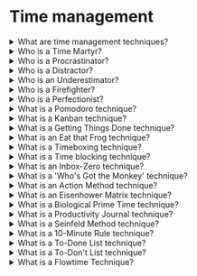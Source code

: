 # Time management

<details>
  <summary>What are time management techniques?</summary>

Time management techniques are a set of rules and principles you need to follow in order to be more productive and efficient with your time, make better and faster decisions, as well as accomplish more in less time and with less effort.

There are plenty of time management techniques based on approved time management best practices:

- Writing down what you need to do today;
- Working on important and urgent tasks first;
- Saving time for priority tasks, routine tasks, but also breaks;
- Proper stress management;
- Proper team management;
- Tracking project progress and identifying lags.

</details>

<details>
  <summary>Who is a Time Martyr?</summary>

A person who fill his schedules with requests from others, instead of focusing on what's important to you. Your own tasks feel like too much responsibility, so you jump at the chance to take on anything else - you gain validation from others, but neglect the tasks that would bring you self-validation.

**Issues:** multitasking, missed deadlines, ineffective scheduling, skipping breaks

</details>

<details>
  <summary>Who is a Procrastinator?</summary>

Procrastinators delay work on everything remotely important to anyone. Some claim they work better under pressure, but the results they get are often dampened by the stress and anxiety this practice brings.

**Issues:** missed deadlines, ineffective scheduling, multitasking

</details>

<details>
  <summary>Who is a Distractor?</summary>

A person who is easily distracted. A random request from a colleague is as likely to catch your fleeting attention.

**Issues:** multitasking, missed deadlines, ineffective scheduling

</details>

<details>
  <summary>Who is an Underestimator?</summary>

A person who estimates that handling a task will take much less time than it actually does — the person rarely live up to his optimistic deadlines.

**Issues:** missed deadlines, ineffective scheduling

</details>

<details>
  <summary>Who is a Firefighter?</summary>

A perosn who tries to tackle everything on his own, right now — he's constantly putting out "fires" left and right, and don't feel fulfilled unless he's working on 10 tasks at once, and feeling "busy". Once he's done with that, you simply ask: "What's next?" — which is a practice that will lead you to burnout, sooner or later.

**Issues:** missed deadlines, skipping breaks, ineffective scheduling

</details>

<details>
  <summary>Who is a Perfectionist?</summary>

A person who wants everything to be perfect. He will work overtime, and invest all his efforts into delivering a high-quality project — but he often don't know how to quit while he's ahead, so you may miss your deadlines and risk burnout.

**Issues:** missed deadlines, skipping breaks

</details>

<details>
  <summary>What is a Pomodoro technique?</summary>

You parse your work into 25-minute work sessions (pomodoros), and 5-minute breaks. After 4 cycles, you take a 20-minute break.

Developed by Francesco Cirillo, the Pomodoro technique got its name after the Pomodoro-shaped kitchen timer Francesco used to track progress in his work.

**Time management skills it improves:** Effective planning, Stress management, Avoiding distractions, Single-tasking, Setting priorities, Saying "No"

**Issues it solves:** Ineffective scheduling, Skipping breaks, Multitasking, Missed deadlines

**How Pomodoro works:**

1. Set your timer for 25 minutes;
2. Focus on your work during these 25 minutes;
3. Stop as soon as the alarm goes off;
4. Take a 5-minute break;
5. Resume work for another 25 minutes after the break;
6. After four 25/5 minute cycles, take a 20-minute break;
7. Repeat the process until finished with task or project;
8. Time management technique Pomodoro;
9. For this purpose, you can try the Pomodoro Timer in Clockify, or learn more about how to start using Pomodoro.

**Advantages:**

1. Better time estimates for your work;
2. Fixed work time — you'll be more likely to focus;
3. Regular breaks help eliminate burnout and improve performance;
4. Pomodoros are an easy way to track profitability and productivity.

**Disadvantages:**

1. You have to stop working once the 25 minutes run out — If you're doing particularly well, this is counterproductive.
2. Following fixed intervals — the prescribed 25/5 minute sessions may not work for you.

</details>

<details>
  <summary>What is a Kanban technique?</summary>

A visual time management technique that helps you follow the progress with your projects — you track how the tasks move across differently labeled columns.

This technique was adopted in the 1960s in Japan by Taiichi Ono, for Toyota Automotive, to help increase their productivity, and effectiveness in manufacture.

**Time management skills it improves:** Effective planning, SMART goal setting, Proper task delegation, Single-tasking

**Issues it solves:** Multitasking, Missed deadlines, Ineffective scheduling

**How Kanban works:**

You can use project management software, a pen and paper, or a whiteboard and sticky notes.

Determine the number of stages in your project or task, and create the columns. For example, you can create four columns, and move tasks within a project across these stages:

_Backlog_ — you brainstorm, and define all your tasks here. You then decide what tasks you're supposed to move to the To Do column, and what tasks can wait their turn.

_To Do_ — these are the tasks you'll work on.

_In Progress_ — these are the tasks you are currently working on.

_Done_ — tasks you've finished.

**Advantages:**

1. No one-size-fits-all template, which means you can customize the principles to fit your own needs;
2. Clear visual representation of your entire work situation: straightforward representation of your progress with a project;
3. You can break the project into small, manageable tasks, and track their progress across the board;
4. The team is likely to focus on progressing with their tasks, in order to reach the "Done" column.

**Disadvantages:**

1. No one-size-fits-all template, which means creating a Kanban board can be time-consuming, as you have to decide how many columns to include and how to name them.
2. Kanban doesn't help your order tasks directly, in terms of importance and urgency.
3. May be difficult to predict when your team will finish the tasks (and project) because the only measure of progress is moving across columns; there is no time component.

</details>

<details>
  <summary>What is a Getting Things Done technique?</summary>

A five-step method that allows you to brainstorm your tasks, and make them into a straightforward to-do list.

Getting Things Done (GTD) was introduced by David Allen in his book Getting Things Done: The Art of Stress Free Productivity.

**Time management skills it improves:** Effective planning, Setting priorities, SMART goal setting

**Issues it solves:** Ineffective scheduling

**How Getting Things Done works:**

1. _Capture_ — note every task that springs to mind;
2. _Clarify_ — determine whether the task is actionable and whether it has concrete steps you can lay out and follow;
3. _Organize_ — file tasks under different labels, and provide them with context (eg. home, office, request from Tom);
4. _Reflect_ — from time to time, review your tasks: What is the next step for the task? Do you really need to finish it this week?
5. _Engage_ — once you have noted, identified as actionable, properly filed, and reviewed your tasks, simply start working on them.

**Advantages:**

1. Keep all tasks, assignments and projects in perspective;
2. Clear head once you lay out every task you can think of in front;
3. You can use GTD to boost both your personal, and professional productivity.

**Disadvantages:**

1. You have to use your willpower to progress with your work — GTD doesn't provide guidelines for dealing with distractions;
2. Organization of tasks happens by context, and not by project, which may be unhelpful for people who are used to parsing tasks in relation to their project;
3. Too many items on the list can render it ineffective, as you'll be less likely to structure your day properly.

</details>

<details>
  <summary>What is an Eat that Frog technique?</summary>

This time management technique is aimed at prioritizing tasks. You pick out your most important, or worst task (this is your "frog"), and tackle it first thing tomorrow. Once you have finished with your "frog", you can move on to other tasks for the day, but not before.

This may be a task that requires all your attention (due to its importance or difficulty), one that you've been avoiding (because it's boring, demanding or difficult).

The "Eat that Frog" premise was developed by Brian Tracy, in his book Eat that Frog! 21 Great Ways to Stop Procrastinating and Get More Done in Less Time..

**Time management skills it improves:** Effective planning, Setting priorities, SMART goal setting

**Issues it solves:** Ineffective scheduling, Multitasking, Missed deadlines

**How Eat that frog works:**

You have to identify tasks based on their priority, and label them accordingly:

_Task A_ — most important task, the one you should tackle first, or suffer the consequences.

_Task B_ — second most important task, the one you should tackle after Task A. Less important, but still vital.

_Task C_ — a task you could do, but you wouldn't suffer consequences if you didn't do it.

_Task D_ — a task you should ideally delegate to someone else, and allocate this time to Task A.

_Task E_ — a task you don't really need to do, so you're free to eliminate it.

**Advantages:**

1. Doing the most important or worst task first thing in the morning guarantees the rest of the items in your daily schedule will be easier to accomplish — this will motivate and energize you;
2. Prioritizing tasks becomes easier;
3. You'll have the rest of the day left for more enjoyable tasks.

**Disadvantages:**

1. A difficult and demoralizing start of the day;
2. It may be rigid and impractical if your most important task changes during the course of the day.

</details>

<details>
  <summary>What is a Timeboxing technique?</summary>

You allocate time periods (timeboxes) to activities; you work within this time period, and then stop once the set time runs out. Timeboxing often includes fixed deadlines, so it's used in project management.

Timeboxing works as a more general approach to the Pomodoro technique — instead of 25-minute sessions (timeboxes), the period of time within a timebox isn't as fixed.

James Martin was the first to explain the technique in more detail, in one of the chapters of his book Rapid Application Development.

**Time management skills it improves:** Effective planning, Avoiding distractions, Single-tasking, Setting priorities

**Issues it solves:** Missed deadlines, Ineffective scheduling, Multitasking, Skipping breaks

**How timeboxing works:**

1. Lay out all your activities and tasks on a list;
2. Decide what you want to accomplish with these tasks — define your goals;
3. If a task is important and requires great focus, allocate a longer time period to it (for example, 1 or 2 hours);
4. If it's a difficult task, parse it, and allocate shorter time periods (for example, 20-30 minutes) to parts of it, to make the task easier to manage;
5. Start from your first task, and work your way down;
6. When the allocated time for a task is up, stop working on it;
7. Take a break;
8. Review what you've managed to accomplish;
9. Turn your attention to other time boxes in your schedule.

**Advantages:**

1. Great for a large number of small tasks — it'll be easier to keep track of them and tackle them, once you have them laid out in timeboxes;
2. Deadlines are an important component, so you'll be focused on achieving as much as you can until the timebox expires;
3. Natural perfectionists will have less time to tweak every detail, as they'll have to move on to the next task in the schedule;
4. Timeboxing doesn't allow multitasking, so you'll be able to focus on one task at a time.

**Disadvantages:**

1. You have to stop working on a task when the time for it expires, which is counterproductive when you find yourself immersed in a task;
2. It may be challenging to stick to a strict schedule determined by timeboxes, when you consider unavoidable interruptions, such as phone calls;
3. Your timeboxing calculations may be off. Too short timeboxes — you may have to stop before you're even immersed in a task. Too long timeboxes — you may lose focus, or start procrastinating to pass the time until the end of the timebox.

</details>

<details>
  <summary>What is a Time blocking technique?</summary>

You block out time for a specific activity or task and work on it during this time period.

This time management technique was made popular by Elon Musk.

**Time management skills it improves:** Effective planning, Avoiding distractions, Single-tasking, Setting priorities, SMART goal setting

**Issues it solves:** Missed deadlines, Ineffective scheduling, Multitasking, Skipping breaks

**How time blocking works:**

There are 4 stages to Time Blocking:

1. The planning stage:

- Define your tasks and activities, identify priorities

2. The blocking stage:

- Assign each task with a specific time block — number of minutes or hours, with specific days, start and end times noted in your calendar;
- The time block can be shorter, for example, 10 minutes, or longer, for example, 90 minutes. This depends on the priority level of the task;
- Block more time for priority tasks; also, allocate these tasks to the time of day when you're the most productive;
- Block your less productive time of the day for less important tasks.
  Note everything in a calendar: the day, the start time, and the end time.

3. The acting stage:

- Start working on the first daily task (usually your priority task);
- Work your way down your schedule;
- Take breaks between time blocks, and schedule these breaks;
- Hold a flexible view on your time blocking schedule: if you receive an urgent task, block an appropriate amount of time for it, and start working on it as soon as possible.

4. The revision stage:

- If you see a task takes longer or shorter than you estimated, revise the schedule for other tasks you've planned for that day.

**Advantages:**

1. A comprehensive way of keeping track of your work day;
2. Works great with Cal Newport's idea of deep work, as you have to stick to a fixed schedule for when you'll focus on a task;
3. You'll feel like you have better control of your workload.

**Disadvantages:**

1. Unexpected interruptions may disrupt your schedule;
2. Same as with Timeboxing, your time calculations may be off — you may procrastinate while waiting for a too long time block to end or rush to beat the time during a too short time block;
3. Time-consuming to plan time blocks in your calendar for all your activities, every day.

</details>

<details>
  <summary>What is an Inbox-Zero technique?</summary>

This is an approach for managing your email inbox — you aim at keeping your email inbox empty, or close to empty.

The approach was developed by Merlin Mann, an expert in the field of productivity.

**Time management skills it improves:** Avoiding distractions, Single-tasking, Setting priorities, Stress management, Effective planning

**Issues it solves:** Ineffective scheduling, Multitasking

**How Inbox-Zero works:**

1. Determine the time of day you'll work on managing your inbox — stick to this time;
2. Silence notifications, and don't leave the email tab in your browser open;
3. Prioritize your emails:

- Respond right away to most important emails, and emails you can answer quickly;
- Move emails that'll take you longer to answer to a "needs a response" folder (allocate some of your "manage inbox" time to these responses);
- Decide what messages you can delegate, and then forward them to other team members;
- Delete and archive unwanted, or old messages.

**Advantages:**

1. A great method for managing an inbox with a lot of traffic;
2. Decreases the number of unread messages, those stopping you from finding your important emails;
3. Focused on allocating inbox management only to a specific part of the day, so you won't be distracted by emails throughout the day.

**Disadvantages:**

1. Time-consuming, considering you have to forward, archive and delete a lot of the messages;
2. Only deals with inbox management, so it has to be combined with other time management techniques, ones that focus on managing tasks and projects;
3. Problematic for people who converse with clients and colleagues through email — important emails may get lost.

</details>

<details>
  <summary>What is a 'Who's Got the Monkey' technique?</summary>

The emphasis of this method is on delegating tasks and is mostly aimed at project managers, though others can make use of it as well. Monkeys are tasks, and you have to consider how to deal with them.

There are 3 types of "monkeys" and managed time:

_Boss-imposed time:_ activities the boss required.

_System-imposed time:_ colleagues' requests and questions.

_Self-imposed time:_ the actions you decide to undertake. You may use it for your own tasks and ideas (discretionary time), or to tackle subordinates' problems and requests (subordinate-imposed time).

You aim to eliminate subordinate-imposed time, control system and boss-imposed time, and increase discretionary time.

The principle is based on William Oncken's book Managing Management Time: Who's Got the Monkey..

**Time management skills it improves:** Effective planning, Proper task delegation, Setting priorities, SMART goal setting, Stress management, Single-tasking

**Issues it solves:** Ineffective scheduling, Multitasking

**How Who’s Got The Monkey works:**

1. Recognize and describe the "monkey" — specify what the task is, and what actions are needed for its completion;
2. Assign the "monkey" — allocate the "monkey" to a person;
3. Insure the "monkey" — Make sure the person handles the "monkey" appropriately:

- If a monkey is important and allows no mistakes, then you should recommend what should be done and act if needed;
- If you're certain the person assigned with the monkey can handle it, act and then provide advice;
  Checking on the "monkey" — Specify when you'll provide follow-up for the monkey, to make sure everything is on track;

**Advantages:**

1. Managers can effectively use their time;
2. It gets easier to solve employee problems;
3. Gives a clear perspective on who is assigned with what;
4. A straightforward way of delegating tasks.

**Disadvantages:**

1. Deals only with management and delegating tasks — should be combined with other time management methods for better productivity results overall.

</details>

<details>
  <summary>What is an Action Method technique?</summary>

The Action Method is based on the premise that everything is a project: you view all your activities as projects, parse, and manage them accordingly. These projects can be: Managing your finances, Administrative work, Networking, Whatever you want.

**Time management skills it improves:** Effective planning, SMART goal setting

**Issues it solves:** Ineffective scheduling, Multitasking

**How Action Method work:**

When using the Action Method, you organize your activities, tasks, and events as a project. Then, you parse your activities into three categories:

1. _Action Steps:_ these are the tasks that you need to complete. Such assignments help you progress with your work. For example, these are tasks like — redrafting a proposal, sending out a finished software, and debugging your latest app;
2. _References:_ these are notes, a list of links to relevant research, and outlines that help you tackle your Action Steps. In other words, it’s everything that doesn't directly make you progress, but serves as a reference point;
3. _Backburner items:_ all ideas and plans you're not currently working on, but may put into motion someday.

**Advantages:**

1. Viewing all your daily activities as projects means you'll have steps laid out for each activity, so you're likely to be faster and more efficient.

**Disadvantages:**

1. Time-consuming and potentially overwhelming — viewing everything as a project means you'll spend a lot of time planning.
2. No schedule for reviewing backburner items — no clarity on when, or whether you should tackle these items.

</details>

<details>
  <summary>What is an Eisenhower Matrix technique?</summary>

A time management technique in which tasks are prioritized is known as the Eisenhower Matrix — this technique is based on labeling each task as: important / not important, and urgent / not urgent.

You assess the tasks according to their importance and urgency and tackle them in relation to this.

The Eisenhower Matrix is named after the American president Eisenhower, who was known for productivity during his time in Office.

**Time management skills it improves:** Effective planning, Setting priorities, Single-tasking, Saying "No", Avoiding distractions, SMART goal setting, Proper task delegation

**Issues it solves:** Ineffective scheduling, Missed deadlines, Multitasking

**How the Eisenhower Matrix works:**

List all your tasks, and divide them into 4 quadrants:

_The 1st quadrant_ — Tasks that are important and urgent. You should do them immediately.

_The 2nd quadrant_ — Tasks that are important, but are not urgent. You should make a plan when you'll tackle them.

_The 3rd quadrant_ — Tasks that are not important, but are urgent. You should delegate these tasks to your colleagues.

_The 4th quadrant_ — Tasks that are not important and not urgent. You should eliminate them altogether from your schedule.

**Advantages:**

1. A straightforward principle to prioritizing tasks;
2. Allows you to consider what tasks you can delegate or eliminate.

**Disadvantages:**

1. May be difficult to determine the importance and urgency level of tasks;
2. Present bias may stop you from implementing this technique in full — you'll feel an urge to focus on urgent tasks, which are not necessarily important.

</details>

<details>
  <summary>What is a Biological Prime Time technique?</summary>

Your Biological Prime Time is the time of day when you have the highest energy levels, so you're most likely to be productive with your work.

Once you determine your biological prime time, you'll be able to allocate your most important, priority tasks to this time.

The term "Biological Prime Time" was first introduced by Sam Carpenter in his book Work the System.

**Time management skills it improves:** Effective planning, Setting priorities, Avoiding distractions, SMART goal setting

**Issues it solves:** Ineffective scheduling

**How Biological Prime Time works:**

1. You'll have to experiment with your work across several days, say 20 days;
2. Track your focus, energy, motivation, and attention span during these days;
3. It's best that you track these variables within a fixed time period, say, from 9 a.m. to 5 p.m. every day;
4. Chart your results every hour, and every day;
5. After 20 days, analyze your results — you're bound to notice that a certain time of day stands out as the time when you were able to perform the most work;
6. Once you have identified your most productive hours of the day across these 20 days, start allocating your future priority tasks to this time;
7. Allocate less important tasks to the time periods you've noticed that your focus, energy levels, and attention span are low.

**Advantages:**

1. You'll identify when you're the most productive and be able to allocate all crucial tasks to this time period.
2. You'll identify when you're less productive, and be able to allocate less important, but still vital activities, such as managing your emails and making phone calls.

**Disadvantages:**

1. You'll have to tweak and change your routine often, and track it for a longer time if you want to identify your biological prime time right;
2. If you're subordinate to someone and have to adhere to deadlines, knowing your prime biological time won't be of use - you'll have to work according to your bosses' requests and deadlines.

</details>

<details>
  <summary>What is a Productivity Journal technique?</summary>

The Productivity Journal is somewhat similar to a regular journal, only you don't note in your personal thoughts in it, you mostly note in your actions — activities you can complete and later reflect on.

This technique is versatile in the actions you note in, so you can:

_Record your ideas and work thoughts_ — you may bring them into action later.

_Record all the tasks you've finished within a day_ — actions you've completed and you can reflect on.

_List all the tasks you're supposed to tackle the next day_ — actions that await you.

**Time management skills it improves:** Effective planning, Setting priorities, SMART goal setting

**Issues it solves:** Ineffective scheduling, Missed deadlines

**How the Productivity Journal works:**

1. Each day, define your to-do list in a notebook, or appropriate software — keep the items simple, clear and achievable;
2. Track the amount of time it takes you to finish each item — you can use Clockify for this purpose and store items from your to-do list as time entries;
3. Analyze your time results and tweak your future to-do lists accordingly;
4. For more details, you can also:

- Self-rate your productivity for each item on a scale from 1 to 10.
  Make a list of distractions (social media, YouTube, your phone), so you'll be more likely to avoid them;
- Break each item on your to-do list into smaller, more manageable tasks;
- In addition to tasks, set goals you wish to accomplish with these tasks or groups of tasks;

5. Reflect on your day, by jotting down comments on:

- What tasks you've accomplished with success;
- What issues you've encountered;
- Whether you were able to overcome them.

**Advantages:**

1. Holds all your entire productivity history — you'll have all your ideas, to-do lists, deadlines for tasks and projects in one place.
   Writing down your issues can relieve you of stress.

**Disadvantages:**

1. The journal can get unstructured — a lot depends on your own ability to structure the journal, as there are no clear rules for this;
2. Perhaps a too extensive account of your productivity results — you may have to spend some time searching to find a past to-do list, comment on a specific task, and similar items in the journal.

</details>

<details>
  <summary>What is a Seinfeld Method technique?</summary>

A specific calendar system claimed to be inspired by Jerry Seinfeld's productivity quote: "Don't break the chain".

Each day you work on a skill, you mark that day with red, and form a chain of "red" days. If you don't work for a day, you don't mark it with red, and you "break the chain".

**Time management skills it improves:** SMART goal setting

**Issues it solves:** Missed deadlines

**How the Seinfeld method works**

For example, you want to improve your coding skills:

1. You get a red marker and a big calendar, one that shows all the days in the year;
2. Each day you code, even for a short time period, you mark that day with the red marker;
3. The days marked red continue to grow as you continue coding each day, and they form a chain;
4. If you miss a day of coding, you don't mark that day with red, and you "break the chain";
5. Code each day so you "don't break the chain".

**Advantages:**

1. As you watch the chain of days marked red grow, you'll feel motivated to continue the chain and work on your skill every day;
2. You'll aim to work and progress every day, so you'll be less likely to procrastinate as you race to do some work before the day ends.

**Disadvantages:**

1. Each day, you have to select a task that is relevant enough for your skill, but also achievable, which can get tricky;
2. Some days, it'll be hard for you to find any time for your work, due to other priorities and obligations, so you may have to "break the chain".

</details>

<details>
  <summary>What is a 10-Minute Rule technique?</summary>

You tell yourself you'll work on a task for 10 minutes. After the 10 minutes are up, you determine whether you'll stop or keep going.

**Time management skills it improves:** Effective planning, Stress management, Single-tasking, Setting priorities

**Issues it solves:** Multitasking, Skipping breaks

**How the 10-Minute rule works:**

1. Select a task;
2. Start working on it immediately;
3. After ten minutes have passed, reflect on your focus and patience: do you want to stop working on the task, or do you wish to continue for 10 minutes more?
4. Work for 10-minute time periods until you want to stop working on this task for the day.

**Advantages:**

1. Parsing your task into small time chunks will help you gain a sense of momentum because you're only obliged to work on it 10 minutes at a time;
2. When you work only 10 minutes at a time, you don't feel overwhelmed, even with bigger tasks;
3. Considering 10 minutes is a small amount of time, chances are you'll continue working for more 10-minute sets after the first one;
4. Starting work immediately after you've selected the task means you'll have no time for negative thoughts and predictions;
5. Less chance for procrastination — you'll make it a habit to dive right into work;
6. From a psychological point of view, it's easier to tackle a 90 minutes task as 9x10 minute chunks.

**Disadvantages:**

1. Stopping every 10 minutes to consider whether you're up for another 10 minutes of work can get distracting, especially if you've immersed yourself in a task.

</details>

<details>
  <summary>What is a To-Done List technique?</summary>

Instead of listing what you need to do, you list your accomplishment and the tasks you've finished so far, within a certain time period.

**Time management skills it improves:** Effective planning, Stress management

**Issues it solves:** Ineffective scheduling

**How To-Done list works:**

1. At the end of each work week, take 10-15 minutes to note down everything you've accomplished;
2. Next to each item include what you've learned while working on it;
3. Also for each item, note what you could do differently next time, to improve your results.

**Advantages:**

1. Gives you perspective on the amount of work you've done, and the amount of work you have left to do;
2. It's motivating to see how much you've accomplished within a certain time period;
3. An easy way to track your progress.

**Disadvantages:**

1. Knowing what you've finished so far gives you a general idea on what amount of work you have for the upcoming period, but you get no details — no set deadlines, no specific number of tasks and projects.

</details>

<details>
  <summary>What is a To-Don't List technique?</summary>

A contrast to the classical To-do List — you list all the tasks and activities you won't do.

**Time management skills it improves:** Effective planning, Stress management

**Issues it solves:** Ineffective scheduling

**How To-Don’t list works:**

1. You make a list before each workday;
2. Note in all the tasks, ideas, and habits you'll aim NOT to do, or think about;
3. These can be distractions, overly ambitious ideas you objectively have no time to work on or bad habits you want to quit;
4. Include the word "Don't" in front of each listed item;
5. Cross over each item at the end of the day if you've managed to avoid it.
   **Advantages:**
6. By listing all the activities you'll no longer focus on, you'll mentally let go of them, and free more time for important matters;
7. Keeps you in check regarding your bad habits, such as spending time on social media when you should be working;
8. Makes delegating tasks easier, as you'll be able to identify what tasks you perform, but should delegate instead.

**Disadvantages:**

1. Gives no specifications on the tasks you should do.

</details>

<details>
  <summary>What is a Flowtime Technique?</summary>

You set a specific time period, between 10-90 minutes, and use it as an experimental timeframe for your work. If you find that you can focus after the time period has expired, you continue working. If you find you cannot focus anymore, take a break.

Flowtime technique stems from the Pomodoro technique, but it's less rigid in terms of time for work sessions and breaks. It's also similar to the Timeboxing technique, only you're encouraged to consider whether you'll continue working once the time has expired, not forced to stop.

Flowtime was developed by a software engineer, Dionatan Moura, in 2015.

**Time management skills it improves:** Stress management, Single-tasking

**Issues it solves:** Multitasking

**How Flowtime technique works:**

With a preset number of minutes for your initial work session:

1. Select a task;
2. Decide to work for a certain amount of time (for example, 30 minutes), and set the timer;
3. You work until the timer stops;
4. Then, you consider whether you can focus on the task for some minutes more. For example, if you find you can focus for 10 minutes more, set the alarm to 10 minutes;
5. When the 10 minutes expire, ask yourself whether you can maintain focus for more time;
6. At any point, when a given time period expires (after the 30 minutes, or after the additional 10 minutes) if you find you can't focus any longer, take a break;
7. You can start the timer in Clockify as soon as you start working. Stop the timer, to see how much time you've spent on this work session. When you feel you need a break, stop working.

**Advantages:**

1. You get the benefits of Pomodoro's work sessions/break time routine + more freedom in deciding how long the work sessions and breaks will last;
2. If you find your initial choice for the number of minutes for the work session is too long, you can change it next time;
3. By using a time tracker to see you when you're most productive, you can know when you are able to focus the longest.

**Disadvantages:**

1. No prescribed time for the length of work sessions may lead you to forget about breaks and risk burnout;
2. Parsing tasks is entirely up to you — you may prove unsuccessful in parsing them into manageable chunks;
3. General lack of rules.

</details>
